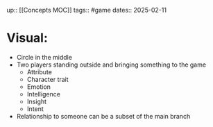 up:: [[Concepts MOC]]
tags:: #game
dates:: 2025-02-11

# Visual:

- Circle in the middle
- Two players standing outside and bringing something to the game
	- Attribute 
	- Character trait
	- Emotion
	- Intelligence 
	- Insight 
	- Intent
- Relationship to someone can be a subset of the main branch 




